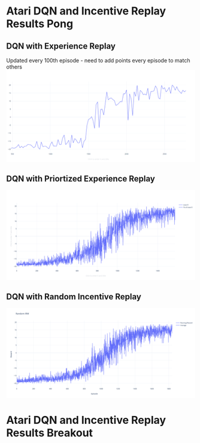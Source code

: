 # Atari DQN and Incentive Replay Results Pong

## DQN with Experience Replay
Updated every 100th episode - need to add points every episode to match others
![DQN](images/dqn.png)

## DQN with Priortized Experience Replay
![DQNPER](images/dqn-per.png)

## DQN with Random Incentive Replay
![DQN-RIRM](images/random-irm.png)

# Atari DQN and Incentive Replay Results Breakout
